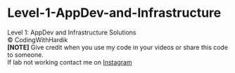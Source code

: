 # Level-1-AppDev-and-Infrastructure
Level 1: AppDev and Infrastructure Solutions <br>
©️ CodingWithHardik<br>
**[NOTE]** Give credit when you use my code in your videos or share this code to someone.<br>
If lab not working contact me on [Instagram](https://www.instagram.com/hardikgupta.social/)
